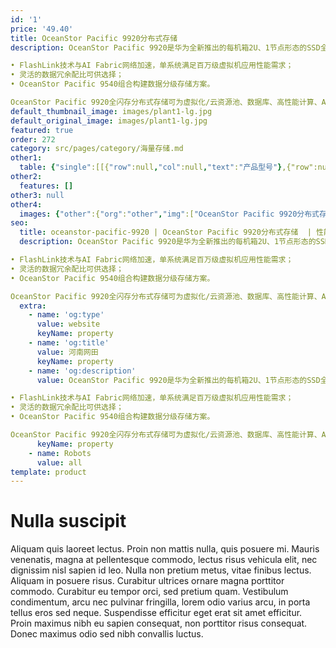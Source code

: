 ```yaml
---
id: '1'
price: '49.40'
title: OceanStor Pacific 9920分布式存储
description: OceanStor Pacific 9920是华为全新推出的每机箱2U、1节点形态的SSD全闪存分布式存储，提供卓越的性能和灵活的部件配置组合，满足多样的结构化与非结构化业务负载访问诉求。关键特点：

• FlashLink技术与AI Fabric网络加速，单系统满足百万级虚拟机应用性能需求；
• 灵活的数据冗余配比可供选择；
• OceanStor Pacific 9540组合构建数据分级存储方案。

OceanStor Pacific 9920全闪存分布式存储可为虚拟化/云资源池、数据库、高性能计算、AI应用、大数据分析等场景提供高效的数据存取服务。
default_thumbnail_image: images/plant1-lg.jpg
default_original_image: images/plant1-lg.jpg
featured: true
order: 272
category: src/pages/category/海量存储.md
other1: 
  table: {"single":[[{"row":null,"col":null,"text":"产品型号"},{"row":null,"col":"2","text":"OceanStor Pacific 9920"}],[{"row":null,"col":null,"text":"系统架构"},{"row":null,"col":"2","text":"全对称分布式架构"}],[{"row":null,"col":null,"text":"存储访问协议"},{"row":null,"col":null,"text":"NFS、SMB、POSIX、MPI-IO、HDFS和S3等"},{"row":null,"col":null,"text":"SCSI、iSCSI、OpenStack Cinder"}],[{"row":null,"col":null,"text":"每机箱裸容量"},{"row":null,"col":null,"text":"38.4 TB ~ 92.16TB"},{"row":null,"col":null,"text":"38.4 TB ~ 92.16TB"}],[{"row":null,"col":null,"text":"每机箱高度"},{"row":null,"col":null,"text":"2U"},{"row":null,"col":null,"text":"2U"}],[{"row":null,"col":null,"text":"每机箱节点数"},{"row":null,"col":null,"text":"1"},{"row":null,"col":null,"text":"1"}],[{"row":null,"col":null,"text":"每节点最大主存盘数"},{"row":null,"col":null,"text":"12"},{"row":null,"col":null,"text":"12、22或25"}],[{"row":null,"col":null,"text":"主存盘类型"},{"row":null,"col":null,"text":"3.5英寸SAS HDD"},{"row":null,"col":null,"text":"2.5英寸或3.5英寸SAS SSD、NVMe SSD"}],[{"row":null,"col":null,"text":"每节点处理器"},{"row":null,"col":null,"text":"2颗鲲鹏920处理器"},{"row":null,"col":null,"text":"2颗鲲鹏920处理器或2颗x86架构处理器"}],[{"row":null,"col":null,"text":"每节点最大内存"},{"row":null,"col":null,"text":"512 GB"},{"row":null,"col":null,"text":"768 GB或1 TB"}],[{"row":null,"col":null,"text":"每节点系统盘"},{"row":null,"col":null,"text":"2个600 GB SAS HDD"},{"row":null,"col":null,"text":"2个600 GB SAS HDD"}],[{"row":null,"col":null,"text":"前端业务网络类型*"},{"row":null,"col":null,"text":"•25 GE或100 GE TCP/IP\n•100 GE RoCE\n•100 Gb/s EDR InfiniBand"},{"row":null,"col":null,"text":"•10 GE或25 GE TCP/IP\n•25 GE或100 GE RoCE\n•100 Gb/s InfiniBand"}],[{"row":null,"col":null,"text":"存储互联网络类型"},{"row":null,"col":null,"text":"•100 GE RoCE\n•100 Gb/s EDR InfiniBand"},{"row":null,"col":null,"text":"•10 GE或25 GE TCP/IP\n•25 GE或100 GE RoCE\n•100 Gb/s InfiniBand"}],[{"row":null,"col":null,"text":"数据冗余保护机制"},{"row":null,"col":null,"text":"纠删码(Erasure Coding)：支持N+M冗余保护，M支持2、3或4"},{"row":null,"col":null,"text":"•纠删码(Erasure Coding)：支持N+M冗余保护，M支持2、3或4，适用于SSD或HDD主存\n•多副本：3副本等 "}],[{"row":null,"col":null,"text":"数据自愈"},{"row":null,"col":null,"text":"自动并行重构，效率可达2TB/小时"},{"row":null,"col":null,"text":"自动并行重构，效率可达4TB/小时"}],[{"row":null,"col":null,"text":"关键特性"},{"row":null,"col":null,"text":"配额（SmartQuota）\n分级存储（SmartTier）\n服务质量（SmartQoS）\n负载均衡（SmartEqualizer）\n多租户（SmartMulti-Tenant）\n数据加密（SmartEncryption）\n审计日志（SmartAuditlog）\n快照（HyperSnap）\n异步复制（HyperReplication）\n元数据检索（SmartIndexing）\n回收站（Recycle Bin）\n多协议互通（SmartInterworking）\n端到端数据完整性校验（DIF）\n多版本（Object Versioning）*\n智能纳管（SmartTakeover）*"},{"row":null,"col":null,"text":"自动精简配置(SmartThin)\n数据缩减（SmartDedupe &SmartCompression）\n服务质量（SmartQoS)\n审计日志（SmartAuditlog）\n快照（HyperSnap)\n链接克隆（HyperClone）\n分布式双活（HyperMetro)\n异步复制（HyperReplication）\n多资源池（MultiPool）\n端到端数据完整性校验（DIF）"}],[{"row":null,"col":null,"text":"存储管理软件"},{"row":null,"col":"2","text":"设备管理（DeviceManager） 、远程维护管理（eService）"}],[{"row":null,"col":null,"text":"机箱尺寸（高×宽×深）"},{"row":null,"col":null,"text":"86.1 mm × 447mm × 790 mm"},{"row":null,"col":null,"text":"•鲲鹏机型：86.1 mm × 447 mm × 790 mm\n•x86机型：\n3.5英寸硬盘机箱：86.1 mm × 447 mm × 748 mm\n2.5英寸硬盘机箱：86.1 mm × 447 mm × 708 mm"}],[{"row":null,"col":null,"text":"每机箱最大重量（含硬盘）"},{"row":null,"col":"2","text":"≤32 kg"}],[{"row":null,"col":null,"text":"工作环境温度"},{"row":null,"col":"2","text":"5℃～35℃"}],[{"row":null,"col":null,"text":"工作环境湿度"},{"row":null,"col":"2","text":"8% RH～90% RH，无凝露"}]]}
other2:
  features: []
other3: null
other4:
  images: {"other":{"org":"other","img":["OceanStor Pacific 9920分布式存储.png"]}}
seo:
  title: oceanstor-pacific-9920 | OceanStor Pacific 9920分布式存储  | 性能型 | OceanStor Pacific 系列存储 | 海量存储 | 数据存储
  description: OceanStor Pacific 9920是华为全新推出的每机箱2U、1节点形态的SSD全闪存分布式存储，提供卓越的性能和灵活的部件配置组合，满足多样的结构化与非结构化业务负载访问诉求。关键特点：

• FlashLink技术与AI Fabric网络加速，单系统满足百万级虚拟机应用性能需求；
• 灵活的数据冗余配比可供选择；
• OceanStor Pacific 9540组合构建数据分级存储方案。

OceanStor Pacific 9920全闪存分布式存储可为虚拟化/云资源池、数据库、高性能计算、AI应用、大数据分析等场景提供高效的数据存取服务。
  extra:
    - name: 'og:type'
      value: website
      keyName: property
    - name: 'og:title'
      value: 河南网田
      keyName: property
    - name: 'og:description'
      value: OceanStor Pacific 9920是华为全新推出的每机箱2U、1节点形态的SSD全闪存分布式存储，提供卓越的性能和灵活的部件配置组合，满足多样的结构化与非结构化业务负载访问诉求。关键特点：

• FlashLink技术与AI Fabric网络加速，单系统满足百万级虚拟机应用性能需求；
• 灵活的数据冗余配比可供选择；
• OceanStor Pacific 9540组合构建数据分级存储方案。

OceanStor Pacific 9920全闪存分布式存储可为虚拟化/云资源池、数据库、高性能计算、AI应用、大数据分析等场景提供高效的数据存取服务。
      keyName: property
    - name: Robots
      value: all
template: product
---
```


# Nulla suscipit

Aliquam quis laoreet lectus. Proin non mattis nulla, quis posuere mi. Mauris venenatis, magna at pellentesque commodo, lectus risus vehicula elit, nec dignissim nisl sapien id leo. Nulla non pretium metus, vitae finibus lectus. Aliquam in posuere risus. Curabitur ultrices ornare magna porttitor commodo. Curabitur eu tempor orci, sed pretium quam. Vestibulum condimentum, arcu nec pulvinar fringilla, lorem odio varius arcu, in porta tellus eros sed neque. Suspendisse efficitur eget erat sit amet efficitur. Proin maximus nibh eu sapien consequat, non porttitor risus consequat. Donec maximus odio sed nibh convallis luctus.